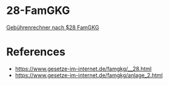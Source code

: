# 28-FamGKG
[Gebührenrechner nach $28 FamGKG](https://herrdommel.github.io/28-FamGKG/)

# References

- https://www.gesetze-im-internet.de/famgkg/__28.html
- https://www.gesetze-im-internet.de/famgkg/anlage_2.html
